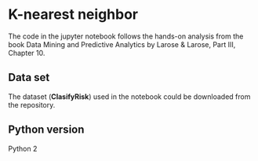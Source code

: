 # K-nearest neighbor

The code in the jupyter notebook follows the hands-on analysis from the book Data Mining and Predictive Analytics by Larose & Larose, Part III, Chapter 10.

## Data set

The dataset (**ClasifyRisk**) used in the notebook could be downloaded from the repository.

## Python version

Python 2
